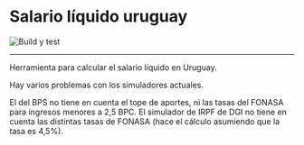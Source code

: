 # Salario líquido uruguay

![Build y test](https://github.com/ismaelpadilla/salario-liquido-uruguay/workflows/Build%20y%20test/badge.svg)

----

Herramienta para calcular el salario líquido en Uruguay.

Hay varios problemas con los simuladores actuales.

El del BPS no tiene en cuenta el tope de aportes, ni las tasas del FONASA para ingresos menores a 2,5 BPC. El simulador de IRPF de DGI no tiene en cuenta las distintas tasas de FONASA (hace el cálculo asumiendo que la tasa es 4,5%).
